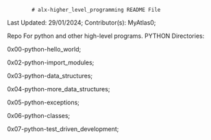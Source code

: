 			# alx-higher_level_programming README File


Last Updated: 29/01/2024;
Contributor(s): MyAtlas0;



Repo For python and other high-level programs.
PYTHON Directories:

0x00-python-hello_world;

0x02-python-import_modules;

0x03-python-data_structures;

0x04-python-more_data_structures;

0x05-python-exceptions;

0x06-python-classes;

0x07-python-test_driven_development;
